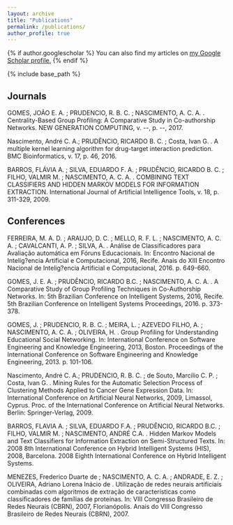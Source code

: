 ```yaml
---
layout: archive
title: "Publications"
permalink: /publications/
author_profile: true
---
```


{% if author.googlescholar %}
  You can also find my articles on <u><a href="{{author.googlescholar}}">my Google Scholar profile</a>.</u>
{% endif %}

{% include base_path %}

<!-- {% for post in site.publications reversed %}
  {% include archive-single.html %}
{% endfor %} -->

## Journals
 GOMES, JOÃO E. A. ; PRUDENCIO, R. B. C. ; NASCIMENTO, A. C. A. . Centrality-Based Group Profiling: A Comparative Study in Co-authorship Networks. NEW GENERATION COMPUTING, v. --, p. --, 2017.

Nascimento, André C. A.; PRUDÊNCIO, RICARDO B. C. ; Costa, Ivan G. . A multiple kernel learning algorithm for drug-target interaction prediction. BMC Bioinformatics, v. 17, p. 46, 2016.

 BARROS, FLÁVIA A. ; SILVA, EDUARDO F. A. ; PRUDÊNCIO, RICARDO B. C. ; FILHO, VALMIR M. ; NASCIMENTO, A. C. A. . COMBINING TEXT CLASSIFIERS AND HIDDEN MARKOV MODELS FOR INFORMATION EXTRACTION. International Journal of Artificial Intelligence Tools, v. 18, p. 311-329, 2009.

## Conferences
FERREIRA, M. A. D. ; ARAUJO, D. C. ; MELLO, R. F. L. ; NASCIMENTO, A. C. A. ; CAVALCANTI, A. P. ; SILVA, A. . Análise de Classificadores para Avaliação automática em Fóruns Educacionais. In: Encontro Nacional de Intelig?encia Artificial e Computacional, 2016, Recife. Anais do XIII Encontro Nacional de Intelig?encia Artificial e Computacional, 2016. p. 649-660.

GOMES, J. E. A. ; PRUDÊNCIO, RICARDO B.C. ; NASCIMENTO, A. C. A. . A Comparative Study of Group Profiling Techniques in Co-Authorship Networks. In: 5th Brazilian Conference on Intelligent Systems, 2016, Recife. 5th Brazilian Conference on Intelligent Systems Proceedings, 2016. p. 373-378.

GOMES, J. ; PRUDENCIO, R. B. C. ; MEIRA, L. ; AZEVEDO FILHO, A. ; NASCIMENTO, A. C. A. ; OLIVEIRA, H. . Group Profiling for Understanding Educational Social Networking. In: International Conference on Software Engineering and Knowledge Engineering, 2013, Boston. Proceedings of the International Conference on Software Engineering and Knowledge Engineering, 2013. p. 101-106.

 Nascimento, André C. A.; PRUDENCIO, R. B. C. ; de Souto, Marcilio C. P. ; Costa, Ivan G. . Mining Rules for the Automatic Selection Process of Clustering Methods Applied to Cancer Gene Expression Data. In: International Conference on Artificial Neural Networks, 2009, Limassol, Cyprus. Proc. of the International Conference on Artificial Neural Networks. Berlin: Springer-Verlag, 2009.

 BARROS, FLAVIA A. ; SILVA, EDUARDO F.A. ; PRUDÊNCIO, RICARDO B.C. ; FILHO, VALMIR M. ; NASCIMENTO, ANDRÉ C.A. . Hidden Markov Models and Text Classifiers for Information Extraction on Semi-Structured Texts. In: 2008 8th International Conference on Hybrid Intelligent Systems (HIS), 2008, Barcelona. 2008 Eighth International Conference on Hybrid Intelligent Systems.

MENEZES, Frederico Duarte de ; NASCIMENTO, A. C. A. ; ANDRADE, E. Z. ; OLIVEIRA, Adriano Lorena Inácio de . Utilização de redes neurais artificiais combinadas com algoritmos de extração de características como classificadores de famílias de proteínas. In: VIII Congresso Brasileiro de Redes Neurais (CBRN), 2007, Florianópolis. Anais do VIII Congresso Brasileiro de Redes Neurais (CBRN), 2007.